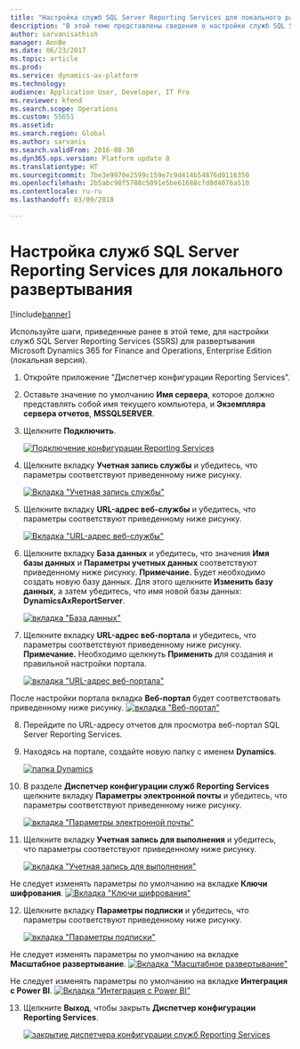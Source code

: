 ```yaml
---
title: "Настройка служб SQL Server Reporting Services для локального развертывания"
description: "В этой теме представлены сведения о настройке служб SQL Server Reporting Services (SSRS) для локального развертывания."
author: sarvanisathish
manager: AnnBe
ms.date: 06/23/2017
ms.topic: article
ms.prod: 
ms.service: dynamics-ax-platform
ms.technology: 
audience: Application User, Developer, IT Pro
ms.reviewer: kfend
ms.search.scope: Operations
ms.custom: 55651
ms.assetid: 
ms.search.region: Global
ms.author: sarvanis
ms.search.validFrom: 2016-08-30
ms.dyn365.ops.version: Platform update 8
ms.translationtype: HT
ms.sourcegitcommit: 7be3e9970e2599c159e7c9d414b54876d0116350
ms.openlocfilehash: 2b5abc98f5788c5091e5be61688cfd0d4076a510
ms.contentlocale: ru-ru
ms.lasthandoff: 03/09/2018

---
```

# <a name="configure-sql-server-reporting-services-for-an-on-premises-deployment"></a>Настройка служб SQL Server Reporting Services для локального развертывания

[!include[banner](../includes/banner.md)]

Используйте шаги, приведенные ранее в этой теме, для настройки служб SQL Server Reporting Services (SSRS) для развертывания Microsoft Dynamics 365 for Finance and Operations, Enterprise Edition (локальная версия).

1. Откройте приложение "Диспетчер конфигурации Reporting Services".
2. Оставьте значение по умолчанию **Имя сервера**, которое должно представлять собой имя текущего компьютера, и **Экземпляра сервера отчетов**, **MSSQLSERVER**. 
3. Щелкните **Подключить**.
   
   [![Подключение конфигурации Reporting Services](./media/ssrs-config-manager-01.png)](./media/ssrs-config-manager-01.png)
   
4. Щелкните вкладку **Учетная запись службы** и убедитесь, что параметры соответствуют приведенному ниже рисунку.

    [![Вкладка "Учетная запись службы"](./media/ssrs-config-manager-02.png)](./media/ssrs-config-manager-02.png)
    
5. Щелкните вкладку **URL-адрес веб-службы** и убедитесь, что параметры соответствуют приведенному ниже рисунку. 

    [![Вкладка "URL-адрес веб-службы"](./media/ssrs-config-manager-03.png)](./media/ssrs-config-manager-03.png) 
    
6. Щелкните вкладку **База данных** и убедитесь, что значения **Имя базы данных** и **Параметры учетных данных** соответствуют приведенному ниже рисунку. **Примечание.** Будет необходимо создать новую базу данных. Для этого щелкните **Изменить базу данных**, а затем убедитесь, что имя новой базы данных: **DynamicsAxReportServer**.

    [![вкладка "База данных"](./media/ssrs-config-manager-04.png)](./media/ssrs-config-manager-04.png)
    
7. Щелкните вкладку **URL-адрес веб-портала** и убедитесь, что параметры соответствуют приведенному ниже рисунку. **Примечание.** Необходимо щелкнуть **Применить** для создания и правильной настройки портала.

    [![вкладка "URL-адрес веб-портала"](./media/ssrs-config-manager-05.png)](./media/ssrs-config-manager-05.png)
    
  После настройки портала вкладка **Веб-портал** будет соответствовать приведенному ниже рисунку.
    [![вкладка "Веб-портал"](./media/ssrs-config-manager-06.png)](./media/ssrs-config-manager-06.png)
    
8. Перейдите по URL-адресу отчетов для просмотра веб-портал SQL Server Reporting Services. 
9.  Находясь на портале, создайте новую папку с именем **Dynamics**.

    [![папка Dynamics](./media/ssrs-config-manager-07.png)](./media/ssrs-config-manager-07.png)
    
10. В разделе **Диспетчер конфигурации служб Reporting Services** щелкните вкладку **Параметры электронной почты** и убедитесь, что параметры соответствуют приведенному ниже рисунку.

    [![вкладка "Параметры электронной почты"](./media/ssrs-config-manager-08.png)](./media/ssrs-config-manager-08.png)
    
11. Щелкните вкладку **Учетная запись для выполнения** и убедитесь, что параметры соответствуют приведенному ниже рисунку.

    [![вкладка "Учетная запись для выполнения"](./media/ssrs-config-manager-09.png)](./media/ssrs-config-manager-09.png)
    
  Не следует изменять параметры по умолчанию на вкладке **Ключи шифрования**. [![Вкладка "Ключи шифрования"](./media/ssrs-config-manager-10.png)](./media/ssrs-config-manager-10.png)
    
12. Щелкните вкладку **Параметры подписки** и убедитесь, что параметры соответствуют приведенному ниже рисунку.

    [![вкладка "Параметры подписки"](./media/ssrs-config-manager-11.png)](./media/ssrs-config-manager-11.png)
    
  Не следует изменять параметры по умолчанию на вкладке **Масштабное развертывание**. [![Вкладка "Масштабное развертывание"](./media/ssrs-config-manager-12.png)](./media/ssrs-config-manager-12.png)
    
  Не следует изменять параметры по умолчанию на вкладке **Интеграция с Power BI**. [![Вкладка "Интеграция с Power BI"](./media/ssrs-config-manager-13.png)](./media/ssrs-config-manager-13.png) 
    
13. Щелкните **Выход**, чтобы закрыть **Диспетчер конфигурации Reporting Services**.

    [![закрытие диспетчера конфигурации служб Reporting Services](./media/ssrs-config-manager-14.png)](./media/ssrs-config-manager-14.png)
    


